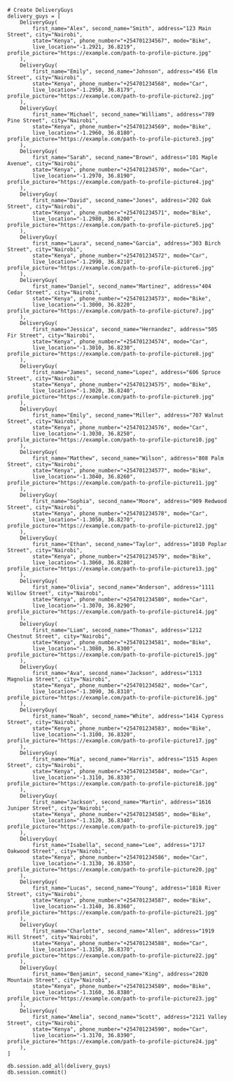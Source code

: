
    # Create DeliveryGuys
    delivery_guys = [
        DeliveryGuy(
            first_name="Alex", second_name="Smith", address="123 Main Street", city="Nairobi",
            state="Kenya", phone_number="+254701234567", mode="Bike",
            live_location="-1.2921, 36.8219", profile_picture="https://example.com/path-to-profile-picture.jpg"
        ),
        DeliveryGuy(
            first_name="Emily", second_name="Johnson", address="456 Elm Street", city="Nairobi",
            state="Kenya", phone_number="+254701234568", mode="Car",
            live_location="-1.2950, 36.8179", profile_picture="https://example.com/path-to-profile-picture2.jpg"
        ),
        DeliveryGuy(
            first_name="Michael", second_name="Williams", address="789 Pine Street", city="Nairobi",
            state="Kenya", phone_number="+254701234569", mode="Bike",
            live_location="-1.2960, 36.8180", profile_picture="https://example.com/path-to-profile-picture3.jpg"
        ),
        DeliveryGuy(
            first_name="Sarah", second_name="Brown", address="101 Maple Avenue", city="Nairobi",
            state="Kenya", phone_number="+254701234570", mode="Car",
            live_location="-1.2970, 36.8190", profile_picture="https://example.com/path-to-profile-picture4.jpg"
        ),
        DeliveryGuy(
            first_name="David", second_name="Jones", address="202 Oak Street", city="Nairobi",
            state="Kenya", phone_number="+254701234571", mode="Bike",
            live_location="-1.2980, 36.8200", profile_picture="https://example.com/path-to-profile-picture5.jpg"
        ),
        DeliveryGuy(
            first_name="Laura", second_name="Garcia", address="303 Birch Street", city="Nairobi",
            state="Kenya", phone_number="+254701234572", mode="Car",
            live_location="-1.2990, 36.8210", profile_picture="https://example.com/path-to-profile-picture6.jpg"
        ),
        DeliveryGuy(
            first_name="Daniel", second_name="Martinez", address="404 Cedar Street", city="Nairobi",
            state="Kenya", phone_number="+254701234573", mode="Bike",
            live_location="-1.3000, 36.8220", profile_picture="https://example.com/path-to-profile-picture7.jpg"
        ),
        DeliveryGuy(
            first_name="Jessica", second_name="Hernandez", address="505 Fir Street", city="Nairobi",
            state="Kenya", phone_number="+254701234574", mode="Car",
            live_location="-1.3010, 36.8230", profile_picture="https://example.com/path-to-profile-picture8.jpg"
        ),
        DeliveryGuy(
            first_name="James", second_name="Lopez", address="606 Spruce Street", city="Nairobi",
            state="Kenya", phone_number="+254701234575", mode="Bike",
            live_location="-1.3020, 36.8240", profile_picture="https://example.com/path-to-profile-picture9.jpg"
        ),
        DeliveryGuy(
            first_name="Emily", second_name="Miller", address="707 Walnut Street", city="Nairobi",
            state="Kenya", phone_number="+254701234576", mode="Car",
            live_location="-1.3030, 36.8250", profile_picture="https://example.com/path-to-profile-picture10.jpg"
        ),
        DeliveryGuy(
            first_name="Matthew", second_name="Wilson", address="808 Palm Street", city="Nairobi",
            state="Kenya", phone_number="+254701234577", mode="Bike",
            live_location="-1.3040, 36.8260", profile_picture="https://example.com/path-to-profile-picture11.jpg"
        ),
        DeliveryGuy(
            first_name="Sophia", second_name="Moore", address="909 Redwood Street", city="Nairobi",
            state="Kenya", phone_number="+254701234578", mode="Car",
            live_location="-1.3050, 36.8270", profile_picture="https://example.com/path-to-profile-picture12.jpg"
        ),
        DeliveryGuy(
            first_name="Ethan", second_name="Taylor", address="1010 Poplar Street", city="Nairobi",
            state="Kenya", phone_number="+254701234579", mode="Bike",
            live_location="-1.3060, 36.8280", profile_picture="https://example.com/path-to-profile-picture13.jpg"
        ),
        DeliveryGuy(
            first_name="Olivia", second_name="Anderson", address="1111 Willow Street", city="Nairobi",
            state="Kenya", phone_number="+254701234580", mode="Car",
            live_location="-1.3070, 36.8290", profile_picture="https://example.com/path-to-profile-picture14.jpg"
        ),
        DeliveryGuy(
            first_name="Liam", second_name="Thomas", address="1212 Chestnut Street", city="Nairobi",
            state="Kenya", phone_number="+254701234581", mode="Bike",
            live_location="-1.3080, 36.8300", profile_picture="https://example.com/path-to-profile-picture15.jpg"
        ),
        DeliveryGuy(
            first_name="Ava", second_name="Jackson", address="1313 Magnolia Street", city="Nairobi",
            state="Kenya", phone_number="+254701234582", mode="Car",
            live_location="-1.3090, 36.8310", profile_picture="https://example.com/path-to-profile-picture16.jpg"
        ),
        DeliveryGuy(
            first_name="Noah", second_name="White", address="1414 Cypress Street", city="Nairobi",
            state="Kenya", phone_number="+254701234583", mode="Bike",
            live_location="-1.3100, 36.8320", profile_picture="https://example.com/path-to-profile-picture17.jpg"
        ),
        DeliveryGuy(
            first_name="Mia", second_name="Harris", address="1515 Aspen Street", city="Nairobi",
            state="Kenya", phone_number="+254701234584", mode="Car",
            live_location="-1.3110, 36.8330", profile_picture="https://example.com/path-to-profile-picture18.jpg"
        ),
        DeliveryGuy(
            first_name="Jackson", second_name="Martin", address="1616 Juniper Street", city="Nairobi",
            state="Kenya", phone_number="+254701234585", mode="Bike",
            live_location="-1.3120, 36.8340", profile_picture="https://example.com/path-to-profile-picture19.jpg"
        ),
        DeliveryGuy(
            first_name="Isabella", second_name="Lee", address="1717 Oakwood Street", city="Nairobi",
            state="Kenya", phone_number="+254701234586", mode="Car",
            live_location="-1.3130, 36.8350", profile_picture="https://example.com/path-to-profile-picture20.jpg"
        ),
        DeliveryGuy(
            first_name="Lucas", second_name="Young", address="1818 River Street", city="Nairobi",
            state="Kenya", phone_number="+254701234587", mode="Bike",
            live_location="-1.3140, 36.8360", profile_picture="https://example.com/path-to-profile-picture21.jpg"
        ),
        DeliveryGuy(
            first_name="Charlotte", second_name="Allen", address="1919 Hill Street", city="Nairobi",
            state="Kenya", phone_number="+254701234588", mode="Car",
            live_location="-1.3150, 36.8370", profile_picture="https://example.com/path-to-profile-picture22.jpg"
        ),
        DeliveryGuy(
            first_name="Benjamin", second_name="King", address="2020 Mountain Street", city="Nairobi",
            state="Kenya", phone_number="+254701234589", mode="Bike",
            live_location="-1.3160, 36.8380", profile_picture="https://example.com/path-to-profile-picture23.jpg"
        ),
        DeliveryGuy(
            first_name="Amelia", second_name="Scott", address="2121 Valley Street", city="Nairobi",
            state="Kenya", phone_number="+254701234590", mode="Car",
            live_location="-1.3170, 36.8390", profile_picture="https://example.com/path-to-profile-picture24.jpg"
        ),
    ]

    db.session.add_all(delivery_guys)
    db.session.commit()